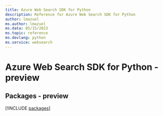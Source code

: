 ```yaml
---
title: Azure Web Search SDK for Python
description: Reference for Azure Web Search SDK for Python
author: lmazuel
ms.author: lmazuel
ms.data: 05/15/2023
ms.topic: reference
ms.devlang: python
ms.service: websearch
---
```

# Azure Web Search SDK for Python - preview
## Packages - preview
[!INCLUDE [packages](web-search-index.md)]